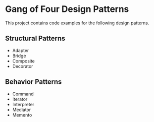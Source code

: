 # Gang of Four Design Patterns

This project contains code examples for the following design patterns.

## Structural Patterns

- Adapter
- Bridge
- Composite
- Decorator

## Behavior Patterns

- Command
- Iterator
- Interpreter
- Mediator
- Memento
